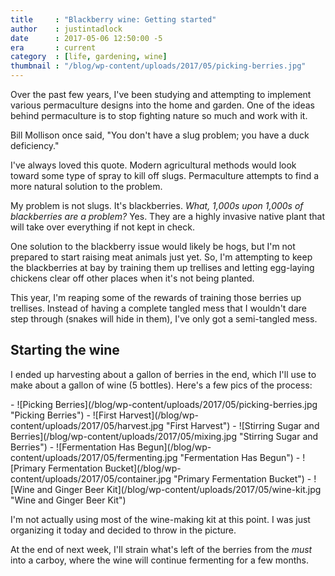 ```yaml
---
title     : "Blackberry wine: Getting started"
author    : justintadlock
date      : 2017-05-06 12:50:00 -5
era       : current
category  : [life, gardening, wine]
thumbnail : "/blog/wp-content/uploads/2017/05/picking-berries.jpg"
---
```


Over the past few years, I've been studying and attempting to implement various permaculture designs into the home and garden.  One of the ideas behind permaculture is to stop fighting nature so much and work with it.

Bill Mollison once said, "You don't have a slug problem; you have a duck deficiency."

I've always loved this quote.  Modern agricultural methods would look toward some type of spray to kill off slugs.  Permaculture attempts to find a more natural solution to the problem.

My problem is not slugs.  It's blackberries.  _What, 1,000s upon 1,000s of blackberries are a problem?_  Yes.  They are a highly invasive native plant that will take over everything if not kept in check.

One solution to the blackberry issue would likely be hogs, but I'm not prepared to start raising meat animals just yet.  So, I'm attempting to keep the blackberries at bay by training them up trellises and letting egg-laying chickens clear off other places when it's not being planted.

This year, I'm reaping some of the rewards of training those berries up trellises.  Instead of having a complete tangled mess that I wouldn't dare step through (snakes will hide in them), I've only got a semi-tangled mess.

## Starting the wine

I ended up harvesting about a gallon of berries in the end, which I'll use to make about a gallon of wine (5 bottles).  Here's a few pics of the process:

<div class="block-gallery columns-2 alignwide" markdown="1">
- ![Picking Berries](/blog/wp-content/uploads/2017/05/picking-berries.jpg "Picking Berries")
- ![First Harvest](/blog/wp-content/uploads/2017/05/harvest.jpg "First Harvest")
- ![Stirring Sugar and Berries](/blog/wp-content/uploads/2017/05/mixing.jpg "Stirring Sugar and Berries")
- ![Fermentation Has Begun](/blog/wp-content/uploads/2017/05/fermenting.jpg "Fermentation Has Begun")
- ![Primary Fermentation Bucket](/blog/wp-content/uploads/2017/05/container.jpg "Primary Fermentation Bucket")
- ![Wine and Ginger Beer Kit](/blog/wp-content/uploads/2017/05/wine-kit.jpg "Wine and Ginger Beer Kit")
</div>

I'm not actually using most of the wine-making kit at this point.  I was just organizing it today and decided to throw in the picture.

At the end of next week, I'll strain what's left of the berries from the _must_ into a carboy, where the wine will continue fermenting for a few months.
